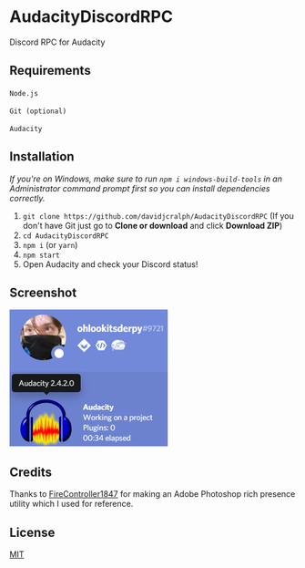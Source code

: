 # AudacityDiscordRPC
Discord RPC for Audacity

## Requirements
``Node.js``

``Git (optional)``

``Audacity``

## Installation
*If you're on Windows, make sure to run ``npm i windows-build-tools`` in an Administrator command prompt first so you can install dependencies correctly.*
1. ``git clone https://github.com/davidjcralph/AudacityDiscordRPC`` (If you don't have Git just go to **Clone or download** and click **Download ZIP**)
2. ``cd AudacityDiscordRPC``
3. ``npm i`` (or ``yarn``)
4. ``npm start``
5. Open Audacity and check your Discord status!

## Screenshot
<img src='screenshot.png'>

## Credits
Thanks to [FireController1847](https://github.com/FireController1847/photoshop-rich-presence) for making an Adobe Photoshop rich presence utility which I used for reference.

## License
[MIT](https://github.com/davidjcralph/AudacityDiscordRPC)
